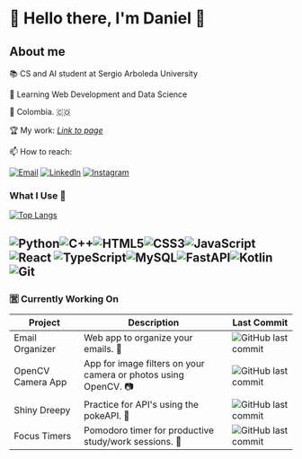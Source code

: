 # 👋 Hello there, I'm Daniel 📎

## About me
:books: CS and AI student at Sergio Arboleda University

:pencil: Learning Web Development and Data Science

📍 Colombia. :colombia:

🏆 My work: <u>*Link to page*</u>

📫 How to reach:

[![Email](https://img.shields.io/badge/Email-daniel&#46;dev@gmail&#46;com-red?logo=gmail&logoColor=red)](mailto:danielleonardomora.04@gmail.com) [![LinkedIn](https://img.shields.io/badge/LinkedIn-Daniel%20Mora-blue?logo=linkedin&logoColor=white)](https://www.linkedin.com/in/daniel-mora-523a16290/) [![Instagram](https://img.shields.io/badge/Instagram-dmora.04-E4405F?logo=instagram&logoColor=white)](https://www.instagram.com/dmora.04/)


### What I Use :brain:


[![Top Langs](https://github-readme-stats.vercel.app/api/top-langs/?username=DanM854&layout=compact&theme=radical&langs_count=5)](https://github.com/anuraghazra/github-readme-stats)

![Python](https://img.shields.io/badge/Python-3776AB?style=for-the-badge&logo=python&logoColor=white)![C++](https://img.shields.io/badge/C++-00599C?style=for-the-badge&logo=cplusplus&logoColor=white)![HTML5](https://img.shields.io/badge/HTML5-E34F26?style=for-the-badge&logo=html5&logoColor=white)![CSS3](https://img.shields.io/badge/CSS3-1572B6?style=for-the-badge&logo=css3&logoColor=white)![JavaScript](https://img.shields.io/badge/JavaScript-F7DF1E?style=for-the-badge&logo=javascript&logoColor=black)![React](https://img.shields.io/badge/React-61DAFB?style=for-the-badge&logo=react&logoColor=black)
![TypeScript](https://img.shields.io/badge/TypeScript-3178C6?style=for-the-badge&logo=typescript&logoColor=white)![MySQL](https://img.shields.io/badge/MySQL-4479A1?style=for-the-badge&logo=mysql&logoColor=white)![FastAPI](https://img.shields.io/badge/FastAPI-009688?style=for-the-badge&logo=fastapi&logoColor=white)![Kotlin](https://img.shields.io/badge/Kotlin-7F52FF?style=for-the-badge&logo=kotlin&logoColor=white)![Git](https://img.shields.io/badge/Git-F05032?style=for-the-badge&logo=git&logoColor=white)
---

### 🈺 Currently Working On 

| Project | Description | Last Commit | 
| --- | --- | --- |
| Email Organizer| Web app to organize your emails. :email: |![GitHub last commit](https://img.shields.io/github/last-commit/DanM854/emailOrganizer?color=darkgreen)|
| OpenCV Camera App | App for image filters on your camera or photos using OpenCV. :camera: |![GitHub last commit](https://img.shields.io/github/last-commit/DanM854/OpenCV_Camera_App?display_timestamp=committer&color=yellow)|
| Shiny Dreepy | Practice for API's using the pokeAPI. :lion:| ![GitHub last commit](https://img.shields.io/github/last-commit/DanM854/shiny_dreepy?color=ba1b1d)| 
| Focus Timers | Pomodoro timer for productive study/work sessions. :tomato: |![GitHub last commit](https://img.shields.io/github/last-commit/AlgorithmicPaws/focus-timers-ing?display_timestamp=committer&color=darkorange)|